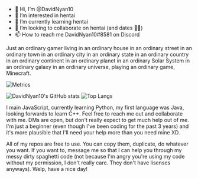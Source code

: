 - 👋 Hi, I’m @DavidNyan10
- 👀 I’m interested in hentai
- 🌱 I’m currently learning hentai
- 💞️ I’m looking to collaborate on hentai (and dates 🥺💜)
- 📫 How to reach me DavidNyan10#8581 on Discord

<!---
DavidNyan10/DavidNyan10 is a ✨ special ✨ repository because its `README.md` (this file) appears on your GitHub profile.
You can click the Preview link to take a look at your changes.
--->


Just an ordinary gamer living in an ordinary house in an ordinary street in an ordinary town in an ordinary city in an ordinary state in an ordinary country in an ordinary continent in an ordinary planet in an ordinary Solar System in an ordinary galaxy in an ordinary universe, playing an ordinary game, Minecraft.


![Metrics](https://metrics.lecoq.io/DavidNyan10?template=classic&repositories.forks=true&isocalendar=1&activity=1&isocalendar.duration=half-year&activity.limit=5&activity.load=300&activity.days=14&activity.filter=all&activity.visibility=all&activity.timestamps=false&config.timezone=Asia%2FRangoon)

![DavidNyan10's GitHub stats](https://github-readme-stats.vercel.app/api?username=DavidNyan10&show_icons=true&theme=dracula)
![Top Langs](https://github-readme-stats.vercel.app/api/top-langs/?username=DavidNyan10&layout=compact&langs_count=8)



I main JavaScript, currently learning Python, my first language was Java, looking forwards to learn C++. Feel free to reach me out and collaborate with me. DMs are open, but don't really expect to get much help out of me. I'm just a beginner (even though I've been coding for the past 3 years) and it's more plausible that I'll need your help more than you need mine XD. 

All of my repos are free to use. You can copy them, duplicate, do whatever you want. If you want to, message me so that I can help you through my messy dirty spaghetti code (not because I'm angry you're using my code without my permission, I don't really care. They don't have lisenses anyways). Welp, have a nice day!
